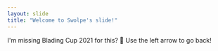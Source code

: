 ```yaml
---
layout: slide
title: "Welcome to Swolpe's slide!"
---
```


I'm missing Blading Cup 2021 for this? :tada:
Use the left arrow to go back!
